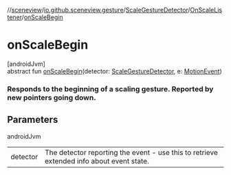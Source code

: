 //[sceneview](../../../../index.md)/[io.github.sceneview.gesture](../../index.md)/[ScaleGestureDetector](../index.md)/[OnScaleListener](index.md)/[onScaleBegin](on-scale-begin.md)

# onScaleBegin

[androidJvm]\
abstract fun [onScaleBegin](on-scale-begin.md)(detector: [ScaleGestureDetector](../index.md), e: [MotionEvent](https://developer.android.com/reference/kotlin/android/view/MotionEvent.html))

###  Responds to the beginning of a scaling gesture. Reported by new pointers going down.

## Parameters

androidJvm

| | |
|---|---|
| detector | The detector reporting the event - use this to retrieve extended info about event state. |
